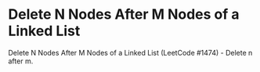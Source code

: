 # Delete N Nodes After M Nodes of a Linked List

Delete N Nodes After M Nodes of a Linked List (LeetCode #1474) - Delete n after m.
